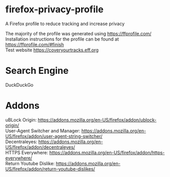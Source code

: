 # firefox-privacy-profile
A Firefox profile to reduce tracking and increase privacy

The majority of the profile was generated using https://ffprofile.com/<br />
Installation instructions for the profile can be found at https://ffprofile.com/#finish<br />
Test website https://coveryourtracks.eff.org<br />

# Search Engine
DuckDuckGo

# Addons
uBLock Origin: https://addons.mozilla.org/en-US/firefox/addon/ublock-origin/<br />
User-Agent Switcher and Manager: https://addons.mozilla.org/en-US/firefox/addon/user-agent-string-switcher/<br />
Decentraleyes: https://addons.mozilla.org/en-US/firefox/addon/decentraleyes/<br />
HTTPS Everywhere: https://addons.mozilla.org/en-US/firefox/addon/https-everywhere/<br />
Return Youtube Dislike: https://addons.mozilla.org/en-US/firefox/addon/return-youtube-dislikes/<br />
